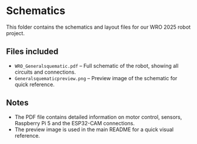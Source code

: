 
# Schematics

This folder contains the schematics and layout files for our WRO 2025 robot project.

## Files included

- `WRO_Generalsquematic.pdf` – Full schematic of the robot, showing all circuits and connections.
- `Generalsquematicpreview.png` – Preview image of the schematic for quick reference.

## Notes

- The PDF file contains detailed information on motor control, sensors, Raspberry Pi 5 and the ESP32-CAM connections.
- The preview image is used in the main README for a quick visual reference.
